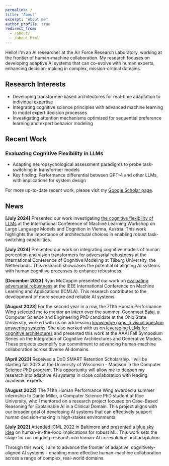 ```yaml
---
permalink: /
title: "About"
excerpt: "About me"
author_profile: true
redirect_from: 
  - /about/
  - /about.html
---
```


Hello! I'm an AI researcher at the Air Force Research Laboratory, working at the frontier of human-machine collaboration. My research focuses on developing adaptive AI systems that can co-evolve with human experts, enhancing decision-making in complex, mission-critical domains.

## Research Interests

- Developing transformer-based architectures for real-time adaptation to individual expertise
- Integrating cognitive science principles with advanced machine learning to model expert decision processes
- Investigating attention mechanisms optimized for sequential preference learning and expert behavior modeling

## Recent Work

### Evaluating Cognitive Flexibility in LLMs
- Adapting neuropsychological assessment paradigms to probe task-switching in transformer models
- Key finding: Performance differential between GPT-4 and other LLMs, with implications for system design

For more up-to-date recent work, please visit my [Google Scholar page](https://scholar.google.com/citations?user=hYCmJI4AAAAJ&hl=en).


## News

**[July 2024]** Presented our work investigating [the cognitive flexibility of LLMs](https://openreview.net/pdf/60f5f4895744fa146cbb182a5ce6fdd55de1ca52.pdf) at the International Conference of Machine Learning Workshop on Large Language Models and Cognition in Vienna, Austria. This work highlights the importance of architectural choices in enabling robust task-switching capabilities.

**[July 2024]** Presented our work on integrating cognitive models of human perception and vision transformers for adversarial robustness at the International Conference of Cognitive Modeling at Tilburg University, the Netherlands. This research showcases the potential of aligning AI systems with human cognitive processes to enhance robustness.

**[December 2023]** Ryan McCoppin presented our work on [evaluating adversarial robustness](https://ieeexplore.ieee.org/abstract/document/10459757) at the IEEE International Conference on Machine Learning and Applications (ICMLA). This research contributes to the development of more secure and reliable AI systems.

**[August 2023]** For the second year in a row, the 711th Human Performance Wing selected me to mentor an intern over the summer. Goonmeet Bajaj, a Computer Science and Engineering PhD candidate at the Ohio State University, worked with us on addressing [knowledge gaps in visual question answering systems](https://afresearchlab.com/lab-life/fights-on-issue-70-spring-2023/). She also worked with us on [leveraging LLMs for cognitive architectures](https://ojs.aaai.org/index.php/AAAI-SS/article/view/27683) and presented this work at the AAAI Fall Symposium Series on the Integration of Cognitive Architectures and Generative Models. These projects exemplify our commitment to advancing human-machine collaboration across diverse AI domains.

**[April 2023]** Received a DoD SMART Retention Scholarship. I will be starting fall 2023 at the University of Wisconsin - Madison in the Computer Science PhD program. This opportunity will allow me to deepen my research into adaptive AI systems in close collaboration with leading academic experts.

**[August 2022]** The 711th Human Performance Wing awarded a summer internship to Dante Miller, a Computer Science PhD student at Rice University, who I mentored on a research project focused on Case-Based Reasoning for Explainable AI in a Clinical Domain. This project aligns with our broader goal of developing AI systems that can effectively support human decision-making in high-stakes environments.

**[July 2022]** Attended ICML 2022 in Baltimore and presented a [blue sky idea](https://arxiv.org/abs/2306.05952) on human-in-the-loop implications for robust ML. This work sets the stage for our ongoing research into human-AI co-evolution and adaptation.

Through this work, I aim to advance the frontier of adaptive, cognitively-aligned AI systems - enabling more effective human-machine collaboration across a range of complex, real-world domains. 